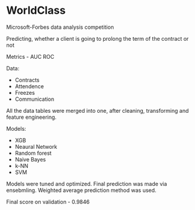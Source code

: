 # WorldClass
Microsoft-Forbes data analysis competition

Predicting, whether a client is going to prolong the term of the contract or not


Metrics - AUC ROC 


Data:
  * Contracts
  * Attendence
  * Freezes
  * Communication

All the data tables were merged into one, after cleaning, transforming and feature engineering. 

Models:
- XGB
- Neaural Network
- Random forest
- Naive Bayes
- k-NN
- SVM

Models were tuned and optimized. Final prediction was made via ensebmling. Weighted average prediction method was used.

Final score on validation - 0.9846
